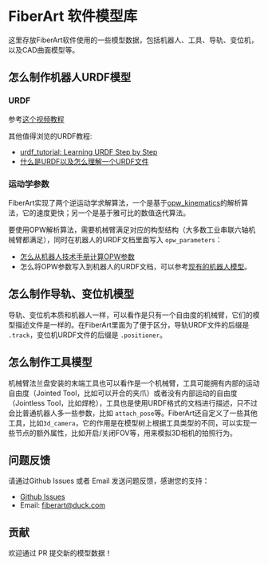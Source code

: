 # FiberArt 软件模型库

这里存放FiberArt软件使用的一些模型数据，包括机器人、工具、导轨、变位机，以及CAD曲面模型等。

## 怎么制作机器人URDF模型

### URDF

参考[这个视频教程](https://www.bilibili.com/video/BV11c411n7pN/?spm_id_from=333.999.0.0&vd_source=78eee00c318e9cda7f951c976a72c2b9)

其他值得浏览的URDF教程:

- [urdf_tutorial: Learning URDF Step by Step](https://github.com/ros/urdf_tutorial)
- [什么是URDF以及怎么理解一个URDF文件](https://blog.csdn.net/zhelijun/article/details/102709150)

### 运动学参数

FiberArt实现了两个逆运动学求解算法，一个是基于[opw_kinematics](https://github.com/Jmeyer1292/opw_kinematics)的解析算法，它的速度更快；另一个是基于雅可比的数值迭代算法。

要使用OPW解析算法，需要机械臂满足对应的构型结构（大多数工业串联六轴机械臂都满足），同时在机器人的URDF文档里面写入 `opw_parameters`：

- [怎么从机器人技术手册计算OPW参数](./Docs/opw.md)
- 怎么将OPW参数写入到机器人的URDF文档，可以参考[现有的机器人模型](./Robots/KR480R3330MT/KR480R3330MT.urdf)。


## 怎么制作导轨、变位机模型

导轨、变位机本质和机器人一样，可以看作是只有一个自由度的机械臂，它们的模型描述文件是一样的。在FiberArt里面为了便于区分，导轨URDF文件的后缀是 `.track`，变位机URDF文件的后缀是 `.positioner`。

## 怎么制作工具模型

机械臂法兰盘安装的末端工具也可以看作是一个机械臂，工具可能拥有内部的运动自由度（Jointed Tool，比如可以开合的夹爪）或者没有内部运动的自由度（Jointless Tool，比如焊枪），工具也是使用URDF格式的文档进行描述，只不过会比普通机器人多一些参数，比如 `attach_pose`等。FiberArt还自定义了一些其他工具，比如`3d_camera`，它的作用是在模型树上根据工具类型的不同，可以实现一些节点的额外属性，比如开启/关闭FOV等，用来模拟3D相机的拍照行为。

## 问题反馈

请通过Github Issues 或者 Email 发送问题反馈，感谢您的支持：

- [Github Issues](https://github.com/xiaodaxia-2008/FiberArtData/issues)
- Email: [fiberart@duck.com](mailto:fiberart@duck.com)

## 贡献

欢迎通过 PR 提交新的模型数据！